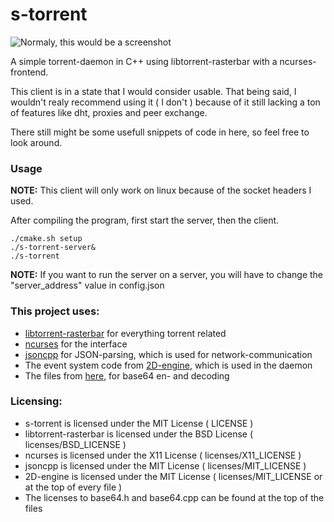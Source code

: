 s-torrent
=========

![Normaly, this would be a screenshot](https://i.imgur.com/OnbWecS.png)

A simple torrent-daemon in C++ using libtorrent-rasterbar with a ncurses-frontend.

This client is in a state that I would consider usable. That being said, I wouldn't realy recommend using it
( I don't ) because of it still lacking a ton of features like dht, proxies and peer exchange.

There still might be some usefull snippets of code in here, so feel free to look around.

### Usage

**NOTE:** This client will only work on linux because of the socket headers I used.

After compiling the program, first start the server, then the client.
```
./cmake.sh setup
./s-torrent-server&
./s-torrent
```
**NOTE:** If you want to run the server on a server, you will have to change the "server_address" value in config.json

### This project uses:
* [libtorrent-rasterbar](http://www.rasterbar.com/products/libtorrent/) for everything torrent related
* [ncurses](https://www.gnu.org/software/ncurses/) for the interface
* [jsoncpp](https://github.com/open-source-parsers/jsoncpp) for JSON-parsing, which is used for network-communication
* The event system code from [2D-engine](https://github.com/firecoders/2D-engine), which is used in the daemon
* The files from [here](http://www.adp-gmbh.ch/cpp/common/base64.html), for base64 en- and decoding

### Licensing:
* s-torrent is licensed under the MIT License ( LICENSE )
* libtorrent-rasterbar is licensed under the BSD License ( licenses/BSD_LICENSE )
* ncurses is licensed under the X11 License ( licenses/X11_LICENSE )
* jsoncpp is licensed under the MIT License ( licenses/MIT_LICENSE )
* 2D-engine is licensed under the MIT License ( licenses/MIT_LICENSE or at the top of every file )
* The licenses to base64.h and base64.cpp can be found at the top of the files
